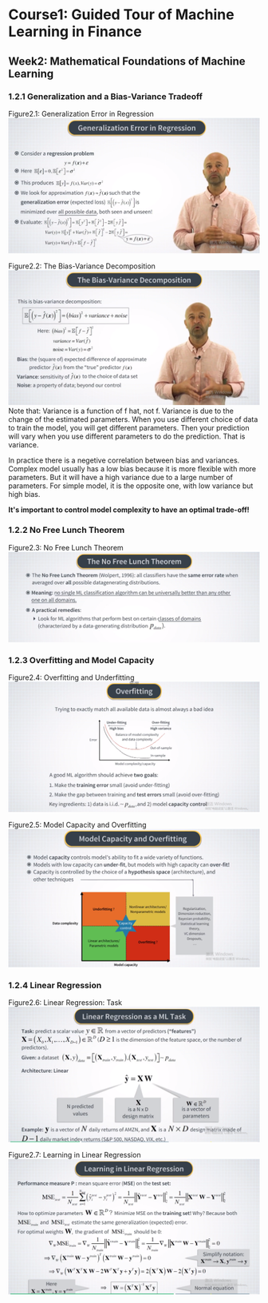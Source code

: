 # Course1: Guided Tour of Machine Learning in Finance
## Week2: Mathematical Foundations of Machine Learning

### 1.2.1 Generalization and a Bias-Variance Tradeoff

Figure2.1: Generalization Error in Regression
![Generalization Error in Regression](https://raw.githubusercontent.com/SuperSaiki/pics/master/MLinF10.png)

Figure2.2: The Bias-Variance Decomposition
![The Bias-Variance Decomposition](https://raw.githubusercontent.com/SuperSaiki/pics/master/MLinF11.png)
Note that: Variance is a function of f hat, not f. Variance is due to the change of the estimated parameters. When you use different choice of data to train the model, you will get different parameters. Then your prediction will vary when you use different parameters to do the prediction. That is variance.

In practice there is a negetive correlation between bias and variances. Complex model usually has a low bias because it is more flexible with more parameters. But it will have a high variance due to a large number of parameters. For simple model, it is the opposite one, with low variance but high bias.

**It's important to control model complexity to have an optimal trade-off!**

### 1.2.2 No Free Lunch Theorem
Figure2.3: No Free Lunch Theorem
![No Free Lunch Theorem](https://raw.githubusercontent.com/SuperSaiki/pics/master/MLinF12.png)

### 1.2.3 Overfitting and Model Capacity
Figure2.4: Overfitting and Underfitting
![Overfitting and Underfitting](https://raw.githubusercontent.com/SuperSaiki/pics/master/MLinF13.png)

Figure2.5: Model Capacity and Overfitting
![Model Capacity and Overfitting](https://raw.githubusercontent.com/SuperSaiki/pics/master/MLinF14.png)

### 1.2.4 Linear Regression
Figure2.6: Linear Regression: Task
![Linear Regression: Task](https://raw.githubusercontent.com/SuperSaiki/pics/master/MLinF15.png)

Figure2.7: Learning in Linear Regression
![Learning in Linear Regression](https://raw.githubusercontent.com/SuperSaiki/pics/master/MLinF16.png)
